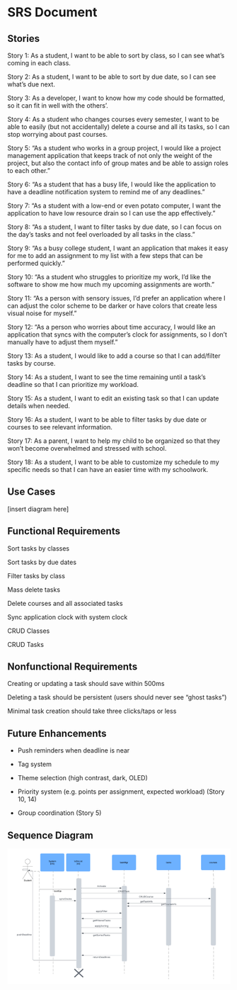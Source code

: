 # SRS Document

## Stories

Story 1: As a student, I want to be able to sort by class, so I can see what’s coming in each class.

Story 2: As a student, I want to be able to sort by due date, so I can see what’s due next.

Story 3: As a developer, I want to know how my code should be formatted, so it can fit in well with the others’.

Story 4: As a student who changes courses every semester, I want to be able to easily (but not accidentally) delete a course and all its tasks, so I can stop worrying about past courses.

Story 5: “As a student who works in a group project, I would like a project management application that keeps track of not only the weight of the project, but also the contact info of group mates and be able to assign roles to each other.”

Story 6: “As a student that has a busy life, I would like the application to have a deadline notification system to remind me of any deadlines.”

Story 7: “As a student with a low-end or even potato computer, I want the application to have low resource drain so I can use the app effectively.”

Story 8: “As a student, I want to filter tasks by due date, so I can focus on the day’s tasks and not feel overloaded by all tasks in the class.”

Story 9: “As a busy college student, I want an application that makes it easy for me to add an assignment to my list with a few steps that can be performed quickly.”

Story 10: “As a student who struggles to prioritize my work, I’d like the software to show me how much my upcoming assignments are worth.”

Story 11: “As a person with sensory issues, I’d prefer an application where I can adjust the color scheme to be darker or have colors that create less visual noise for myself.”

Story 12: “As a person who worries about time accuracy, I would like an application that syncs with the computer’s clock for assignments, so I don’t manually have to adjust them myself.”

Story 13: As a student, I would like to add a course so that I can add/filter tasks by course.

Story 14: As a student, I want to see the time remaining until a task’s deadline so that I can prioritize my workload.

Story 15: As a student, I want to edit an existing task so that I can update details when needed.

Story 16: As a student, I want to be able to filter tasks by due date or courses to see relevant information.

Story 17: As a parent, I want to help my child to be organized so that they won’t become overwhelmed and stressed with school.

Story 18: As a student, I want to be able to customize my schedule to my specific needs so that I can have an easier time with my schoolwork.

## Use Cases

\[insert diagram here\]

## Functional Requirements

Sort tasks by classes

Sort tasks by due dates

Filter tasks by class

Mass delete tasks

Delete courses and all associated tasks

Sync application clock with system clock

CRUD Classes

CRUD Tasks

## Nonfunctional Requirements

Creating or updating a task should save within 500ms

Deleting a task should be persistent (users should never see “ghost tasks”)

Minimal task creation should take three clicks/taps or less

## Future Enhancements

- Push reminders when deadline is near

- Tag system

- Theme selection (high contrast, dark, OLED)

- Priority system (e.g. points per assignment, expected workload) (Story 10, 14\)

- Group coordination (Story 5\)

## Sequence Diagram

![Sequence Diagram](images/Sequence_diagram1.webp)

